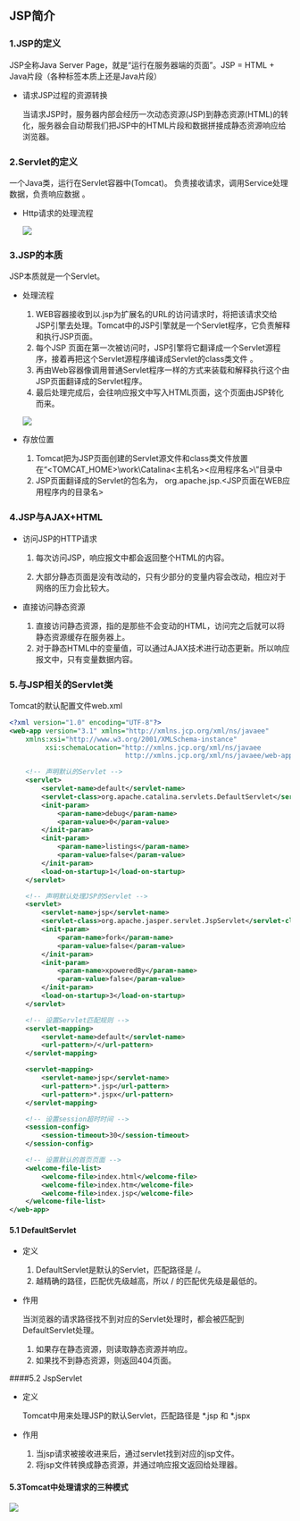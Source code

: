 ## JSP简介

### 1.JSP的定义

JSP全称Java Server Page，就是“运行在服务器端的页面”。JSP = HTML + Java片段（各种标签本质上还是Java片段） 

- 请求JSP过程的资源转换

  当请求JSP时，服务器内部会经历一次动态资源(JSP)到静态资源(HTML)的转化，服务器会自动帮我们把JSP中的HTML片段和数据拼接成静态资源响应给浏览器。 

  

### 2.Servlet的定义

一个Java类，运行在Servlet容器中(Tomcat)。 负责接收请求，调用Service处理数据，负责响应数据 。

- Http请求的处理流程

  ![](https://javanote.oss-cn-shenzhen.aliyuncs.com/5_Http请求的处理流程.png)

### 3.JSP的本质

 JSP本质就是一个Servlet。 

- 处理流程

  1. WEB容器接收到以.jsp为扩展名的URL的访问请求时，将把该请求交给JSP引擎去处理。Tomcat中的JSP引擎就是一个Servlet程序，它负责解释和执行JSP页面。 
  2. 每个JSP 页面在第一次被访问时，JSP引擎将它翻译成一个Servlet源程序，接着再把这个Servlet源程序编译成Servlet的class类文件 。
  3. 再由Web容器像调用普通Servlet程序一样的方式来装载和解释执行这个由JSP页面翻译成的Servlet程序。
  4. 最后处理完成后，会往响应报文中写入HTML页面，这个页面由JSP转化而来。 

  ![](https://javanote.oss-cn-shenzhen.aliyuncs.com/6_JSP执行流程.png)

- 存放位置

  1.  Tomcat把为JSP页面创建的Servlet源文件和class类文件放置在“<TOMCAT_HOME>\work\Catalina\<主机名>\<应用程序名>\”目录中 
  2.  JSP页面翻译成的Servlet的包名为， org.apache.jsp.<JSP页面在WEB应用程序内的目录名> 
  
### 4.JSP与AJAX+HTML

- 访问JSP的HTTP请求

  1. 每次访问JSP，响应报文中都会返回整个HTML的内容。

  2. 大部分静态页面是没有改动的，只有少部分的变量内容会改动，相应对于网络的压力会比较大。

- 直接访问静态资源

  1. 直接访问静态资源，指的是那些不会变动的HTML，访问完之后就可以将静态资源缓存在服务器上。
  2. 对于静态HTML中的变量值，可以通过AJAX技术进行动态更新。所以响应报文中，只有变量数据内容。

### 5.与JSP相关的Servlet类

Tomcat的默认配置文件web.xml

```xml
<?xml version="1.0" encoding="UTF-8"?>
<web-app version="3.1" xmlns="http://xmlns.jcp.org/xml/ns/javaee" 
	xmlns:xsi="http://www.w3.org/2001/XMLSchema-instance"
         xsi:schemaLocation="http://xmlns.jcp.org/xml/ns/javaee
                             http://xmlns.jcp.org/xml/ns/javaee/web-app_3_1.xsd">

	<!-- 声明默认的Servlet -->
	<servlet>
        <servlet-name>default</servlet-name>
        <servlet-class>org.apache.catalina.servlets.DefaultServlet</servlet-class>
        <init-param>
            <param-name>debug</param-name>
            <param-value>0</param-value>
        </init-param>
        <init-param>
            <param-name>listings</param-name>
            <param-value>false</param-value>
        </init-param>
        <load-on-startup>1</load-on-startup>
    </servlet>

    <!-- 声明默认处理JSP的Servlet -->
    <servlet>
        <servlet-name>jsp</servlet-name>
        <servlet-class>org.apache.jasper.servlet.JspServlet</servlet-class>
        <init-param>
            <param-name>fork</param-name>
            <param-value>false</param-value>
        </init-param>
        <init-param>
            <param-name>xpoweredBy</param-name>
            <param-value>false</param-value>
        </init-param>
        <load-on-startup>3</load-on-startup>
    </servlet>

    <!-- 设置Servlet匹配规则 -->
    <servlet-mapping>
        <servlet-name>default</servlet-name>
        <url-pattern>/</url-pattern>
    </servlet-mapping>

    <servlet-mapping>
        <servlet-name>jsp</servlet-name>
        <url-pattern>*.jsp</url-pattern>
        <url-pattern>*.jspx</url-pattern>
    </servlet-mapping>

    <!-- 设置session超时时间 -->
    <session-config>
        <session-timeout>30</session-timeout>
    </session-config>

    <!-- 设置默认的首页页面 -->
    <welcome-file-list>
	    <welcome-file>index.html</welcome-file>
	    <welcome-file>index.htm</welcome-file>
	    <welcome-file>index.jsp</welcome-file>
    </welcome-file-list>
</web-app>
```

#### 5.1 DefaultServlet 

- 定义

  1. DefaultServlet是默认的Servlet，匹配路径是 /。
  2. 越精确的路径，匹配优先级越高，所以 / 的匹配优先级是最低的。

- 作用

  当浏览器的请求路径找不到对应的Servlet处理时，都会被匹配到DefaultServlet处理。

  1. 如果存在静态资源，则读取静态资源并响应。
  2. 如果找不到静态资源，则返回404页面。

####5.2 JspServlet 

- 定义

  Tomcat中用来处理JSP的默认Servlet，匹配路径是 *.jsp 和 *.jspx 

- 作用

  1. 当jsp请求被接收进来后，通过servlet找到对应的jsp文件。
  2. 将jsp文件转换成静态资源，并通过响应报文返回给处理器。

#### 5.3Tomcat中处理请求的三种模式

![](https://javanote.oss-cn-shenzhen.aliyuncs.com/7_处理请求的三种模式.png)

  